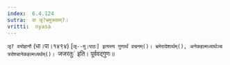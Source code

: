 ```yaml
---
index:  6.4.124
sutra:  वा जृ?भ्रमुत्रसाम्?।
vritti:  nyasa
---
```


`जृ? वयोहानौ` (धा।पा।१४९४) [`जृ--मु।पाठः] इत्यस्य गुणार्थं वचनम्()। भ्रमेरादेशार्थम्(), अनेकहल्मध्यार्थञ्च त्रसेश्चानेकहल्मध्यर्थम्()। `जजरतुः` इति। पूर्ववद्गुणः॥
